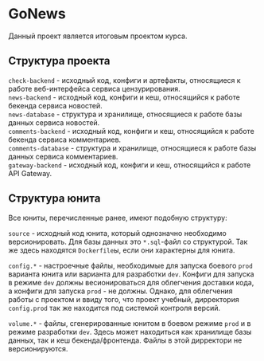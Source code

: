 # GoNews

Данный проект является итоговым проектом курса. 

## Структура проекта
`check-backend` - исходный код, конфиги и артефакты, относящиеся к работе 
веб-интерфейса сервиса цензурирования.  
`news-backend` - исходный код, конфиги и кеш, относящийся к работе бекенда сервиса новостей.  
`news-database` - структура и хранилище, относящиеся к работе базы данных сервиса новостей.  
`comments-backend` - исходный код, конфиги и кеш, относящийся к работе бекенда сервиса комментариев.  
`comments-database` - структура и хранилище, относящиеся к работе базы данных сервиса комментариев.  
`gateway-backend` - исходный код, конфиги и кеш, относящийся к работе API Gateway.

## Структура юнита
Все юниты, перечисленные ранее, имеют подобную структуру:  
  
`source` - исходный код юнита, который однозначно необходимо версионировать.
Для базы данных это `*.sql`-файл со структурой. Так же здесь находятся `Dockerfile`ы,
если они характерны для юнита.  
  
`config.*` - настроечные файлы, необходимые для запуска боевого `prod` варианта юнита или 
варианта для разработки `dev`. Конфиги для запуска в режиме `dev` должны весионироваться
для облегчения доставки кода, а конфиги для запуска `prod` - не должны. Однако, для 
облегчения работы с проектом и ввиду того, что проект учебный, дирректория `config.prod`
так же находится под системой контроля версий.  
  
`volume.*` - файлы, сгенерированные юнитом в боевом режиме `prod` и в режиме разработки
`dev`. Здесь может находиться как хранилище базы данных, так и кеш бекенда/фронтенда.
Файлы в этой дирректори не версионируются.
